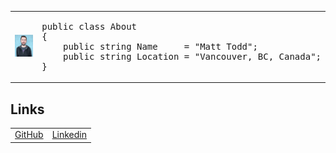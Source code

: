 <table>
<tr>
<td> <img src="assets/images/profilepic.jpg"> </td>
<td>
<pre lang="csharp">
public class About
{
	public string Name     = "Matt Todd";
	public string Location = "Vancouver, BC, Canada";
}
</pre>
</td>
</tr>
</table>
		

<table>
<tr>
<h2>Links</h2>
</tr>
<tr>
<td> <a href="https://github.com/Fenris42" class="btn btn-github"><span class="icon"></span>GitHub</a> </td>
<td> <a href="https://www.linkedin.com/in/matt-todd/" class="btn btn-linkedin"><span class="icon"></span>Linkedin</a> </td>
</tr>
</table>




